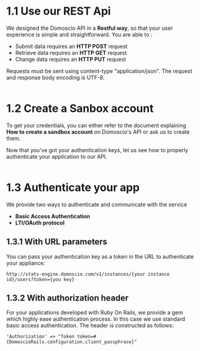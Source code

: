 # 1.1 Use our REST Api

We designed the Domoscio API in a **Restful way**, so that your user experience is simple and straightforward. You are able to :
* Submit data requires an **HTTP POST** request
* Retrieve data requires an **HTTP GET** request
* Change data requires an **HTTP PUT** request

Requests must be sent using content-type "application/json". The request and response body encoding is UTF-8.
<br/><br/>

# 1.2 Create a Sanbox account

To get your credentials, you can either refer to the document explaining **How to create a sandbox account** on Domoscio's API or ask us to create them.

Now that you've got your authentication keys, let us see how to properly authenticate your application to our API.
<br/><br/>

# 1.3 Authenticate your app

We provide two ways to authenticate and communicate with the service
* **Basic Access Authentication**
* **LTI/OAuth protocol**

## 1.3.1 With URL parameters

You can pass your authentication key as a token in the URL to authenticate your appliance:

	http://stats-engine.domoscio.com/v1/instances/{your instance id}/users?token={you key}

## 1.3.2 With authorization header

For your applications developed with Ruby On Rails, we provide a gem which highly ease authentication process. In this case we use standard basic access authentication.
The header is constructed as follows:

	'Authorization' => "Token token=#{DomoscioRails.configuration.client_passphrase}"


